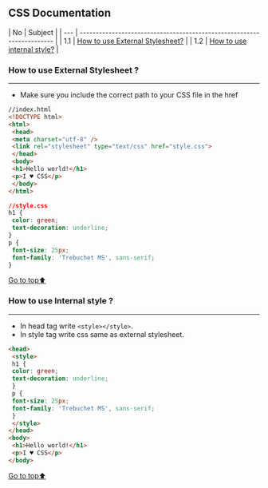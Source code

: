 ## CSS Documentation

<a name='top'></a>
| No | Subject |
| --- | ---------------------------------------------------------------------- |
| 1.1 | [How to use External Stylesheet?](#1.1) |
| 1.2 | [How to use internal style?](#1.2) |


<a name='1.1'></a>

### How to use External Stylesheet ?

---
- Make sure you include the correct path to your CSS file in the href
```html
//index.html
<!DOCTYPE html>
<html>
 <head>
 <meta charset="utf-8" />
 <link rel="stylesheet" type="text/css" href="style.css">
 </head>
 <body>
 <h1>Hello world!</h1>
 <p>I ♥ CSS</p>
 </body>
</html>
```

```css
//style.css
h1 {
 color: green;
 text-decoration: underline;
}
p {
 font-size: 25px;
 font-family: 'Trebuchet MS', sans-serif;
}
```

[Go to top:arrow_up: ](#top)

<a name='1.2'></a>

### How to use Internal style ?

---
- In head tag write `<style></style>`.
- In style tag write css same as external stylesheet.

```html
<head>
 <style>
 h1 {
 color: green;
 text-decoration: underline;
 }
 p {
 font-size: 25px;
 font-family: 'Trebuchet MS', sans-serif;
 }
 </style>
</head>
<body>
 <h1>Hello world!</h1>
 <p>I ♥ CSS</p>
</body>
```
[Go to top:arrow_up: ](#top)